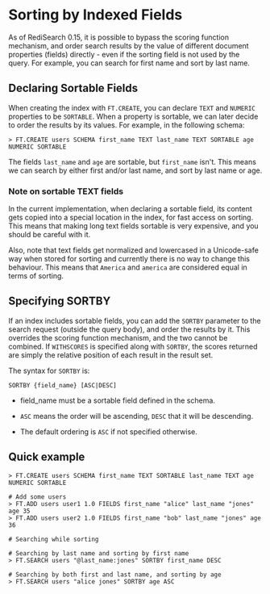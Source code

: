 # Sorting by Indexed Fields

As of RediSearch 0.15, it is possible to bypass the scoring function mechanism, and order search results by the value of different document properties (fields) directly - even if the sorting field is not used by the query. For example, you can search for first name and sort by last name.

## Declaring Sortable Fields

When creating the index with `FT.CREATE`, you can declare `TEXT` and `NUMERIC` properties to be `SORTABLE`. When a property is sortable, we can later decide to order the results by its values. For example, in the following schema:

```
> FT.CREATE users SCHEMA first_name TEXT last_name TEXT SORTABLE age NUMERIC SORTABLE
```

The fields `last_name` and `age` are sortable, but `first_name` isn't. This means we can search by either first and/or last name, and sort by last name or age.

### Note on sortable TEXT fields

In the current implementation, when declaring a sortable field, its content gets copied into a special location in the index, for fast access on sorting. This means that making long text fields sortable is very expensive, and you should be careful with it.

Also, note that text fields get normalized and lowercased in a Unicode-safe way when stored for sorting and currently there is no way to change this behaviour. This means that `America` and `america` are considered equal in terms of sorting.

## Specifying SORTBY

If an index includes sortable fields, you can add the `SORTBY` parameter to the search request (outside the query body), and order the results by it. This overrides the scoring function mechanism, and the two cannot be combined. If `WITHSCORES` is specified along with `SORTBY`, the scores returned are simply the relative position of each result in the result set.

The syntax for `SORTBY` is:

```
SORTBY {field_name} [ASC|DESC]
```

* field_name must be a sortable field defined in the schema.

* `ASC` means the order will be ascending, `DESC` that it will be descending.

* The default ordering is `ASC` if not specified otherwise.

## Quick example

```
> FT.CREATE users SCHEMA first_name TEXT SORTABLE last_name TEXT age NUMERIC SORTABLE

# Add some users
> FT.ADD users user1 1.0 FIELDS first_name "alice" last_name "jones" age 35
> FT.ADD users user2 1.0 FIELDS first_name "bob" last_name "jones" age 36

# Searching while sorting

# Searching by last name and sorting by first name
> FT.SEARCH users "@last_name:jones" SORTBY first_name DESC

# Searching by both first and last name, and sorting by age
> FT.SEARCH users "alice jones" SORTBY age ASC

```
